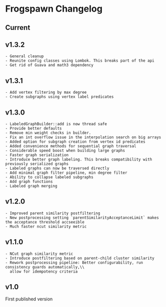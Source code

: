 # Frogspawn Changelog

## Current

## v1.3.2

    - General cleanup
    - Reunite config classes using Lombok. This breaks part of the api
    - Get rid of Guava and math3 dependency

## v1.3.1

    - Add vertex filtering by max degree
    - Create subgraphs using vertex label predicates

## v1.3.0

    - LabeledGraphBuilder::add is now thread safe
    - Provide better defaults
    - Remove min weight checks in builder.
    - Fix an int overflow issue in the interpolation search on big arrays
    - Added option for subgraph creation from vertex id predicates
    - Added convenience methods for sequential graph traversal
    - Considerable speed boost when building large graphs
    - Faster graph serialization
    - Introduce better graph labeling. This breaks compatibility with previously serialized graphs
    - Labeled graphs can now be traversed directly
    - Add minimal graph filter pipeline, min degree filter
    - Ability to collapse labeled subgraphs
    - Add graph functions
    - Labeled graph merging
            
## v1.2.0

    - Improved parent similarity postfiltering
    - New postprocessing setting `parentSimilarityAcceptanceLimit` makes the acceptance threshold accseeible
    - Much faster ncut similarity metric

## v1.1.0

    - NCut graph similarity metric
    - Introduce postfiltering based on parent-child cluster similarity
    - Rework postprocessing pipeline: Better configurability, run consistency guards automatically,\\
      allow for idempotency criteria

## v1.0
First published version